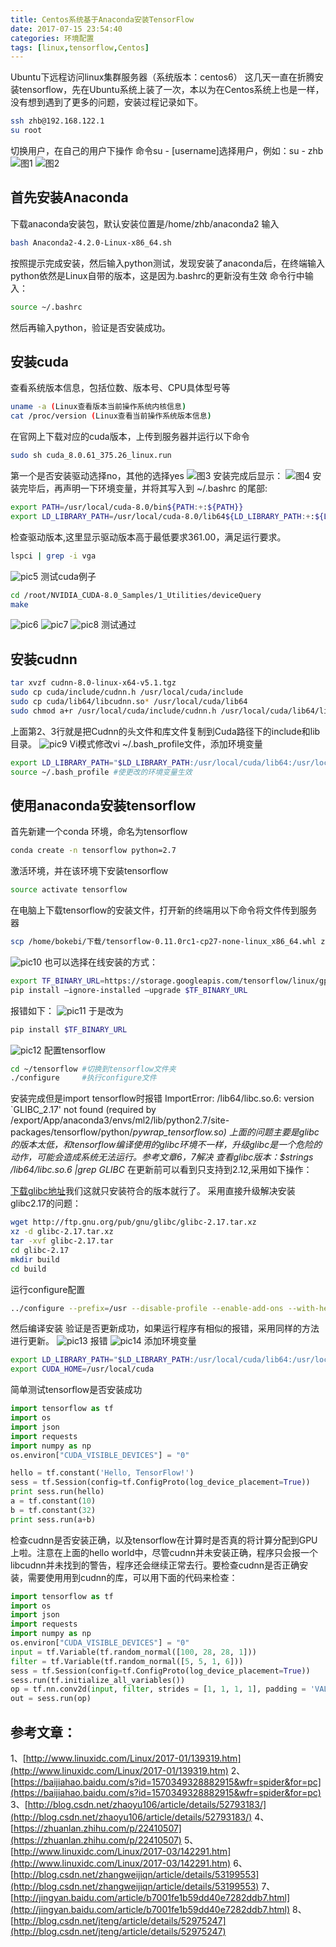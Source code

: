 ```yaml
---
title: Centos系统基于Anaconda安装TensorFlow
date: 2017-07-15 23:54:40
categories: 环境配置 
tags: [linux,tensorflow,Centos]
---
```

Ubuntu下远程访问linux集群服务器（系统版本：centos6）
这几天一直在折腾安装tensorflow，先在Ubuntu系统上装了一次，本以为在Centos系统上也是一样，没有想到遇到了更多的问题，安装过程记录如下。
``` bash
ssh zhb@192.168.122.1
su root
```

<!--more-->

切换用户，在自己的用户下操作  命令su - [username]选择用户，例如：su - zhb
![图1](http://oqadn1oza.bkt.clouddn.com/1%E8%BF%9C%E7%A8%8B%E8%BF%9E%E6%8E%A5centos.jpg)
![图2](http://oqadn1oza.bkt.clouddn.com/2%E8%BF%9C%E7%A8%8B%E8%BF%9E%E6%8E%A5centos%E6%8E%88%E6%9D%83root.jpg)
 
## 首先安装Anaconda
下载anaconda安装包，默认安装位置是/home/zhb/anaconda2
输入 
``` bash
bash Anaconda2-4.2.0-Linux-x86_64.sh
```
按照提示完成安装，然后输入python测试，发现安装了anaconda后，在终端输入python依然是Linux自带的版本，这是因为.bashrc的更新没有生效
命令行中输入：
``` bash
source ~/.bashrc
```
然后再输入python，验证是否安装成功。

## 安装cuda 
查看系统版本信息，包括位数、版本号、CPU具体型号等
``` bash
uname -a (Linux查看版本当前操作系统内核信息)
cat /proc/version (Linux查看当前操作系统版本信息)
```
在官网上下载对应的cuda版本，上传到服务器并运行以下命令
``` bash
sudo sh cuda_8.0.61_375.26_linux.run
```
第一个是否安装驱动选择no，其他的选择yes
![图3](http://oqadn1oza.bkt.clouddn.com/3cuda%E5%AE%89%E8%A3%85%E9%80%89%E9%A1%B9.jpg)
安装完成后显示：
![图4](http://oqadn1oza.bkt.clouddn.com/4cuda%E5%AE%89%E8%A3%85%E7%BB%93%E6%9E%9C.jpg)
安装完毕后，再声明一下环境变量，并将其写入到 ~/.bashrc 的尾部:
``` bash
export PATH=/usr/local/cuda-8.0/bin${PATH:+:${PATH}}
export LD_LIBRARY_PATH=/usr/local/cuda-8.0/lib64${LD_LIBRARY_PATH:+:${LD_LIBRARY_PATH}}
```
检查驱动版本,这里显示驱动版本高于最低要求361.00，满足运行要求。
``` bash
lspci | grep -i vga
```
![pic5](http://oqadn1oza.bkt.clouddn.com/5%E6%9F%A5%E7%9C%8B%E9%A9%B1%E5%8A%A8%E7%89%88%E6%9C%AC.jpg)
测试cuda例子
``` bash
cd /root/NVIDIA_CUDA-8.0_Samples/1_Utilities/deviceQuery
make
```
![pic6](http://oqadn1oza.bkt.clouddn.com/6%E6%B5%8B%E8%AF%95cuda-1.jpg)
![pic7](http://oqadn1oza.bkt.clouddn.com/7%E6%B5%8B%E8%AF%95cuda-2.jpg)
![pic8](http://oqadn1oza.bkt.clouddn.com/8%E6%B5%8B%E8%AF%95cuda-3.jpg)
测试通过
## 安装cudnn
``` bash
tar xvzf cudnn-8.0-linux-x64-v5.1.tgz 
sudo cp cuda/include/cudnn.h /usr/local/cuda/include 
sudo cp cuda/lib64/libcudnn.so* /usr/local/cuda/lib64 
sudo chmod a+r /usr/local/cuda/include/cudnn.h /usr/local/cuda/lib64/libcudnn.so*
```
上面第2、3行就是把Cudnn的头文件和库文件复制到Cuda路径下的include和lib目录。
![pic9](http://oqadn1oza.bkt.clouddn.com/9%E5%AE%89%E8%A3%85cudnn.jpg)
Vi模式修改vi ~/.bash_profile文件，添加环境变量
``` bash
export LD_LIBRARY_PATH="$LD_LIBRARY_PATH:/usr/local/cuda/lib64:/usr/local/cuda/extras/CUPTI/lib64" export CUDA_HOME=/usr/local/cuda
source ~/.bash_profile #使更改的环境变量生效
```
## 使用anaconda安装tensorflow
首先新建一个conda 环境，命名为tensorflow
``` bash
conda create -n tensorflow python=2.7
```
激活环境，并在该环境下安装tensorflow
``` bash
source activate tensorflow
```
在电脑上下载tensorflow的安装文件，打开新的终端用以下命令将文件传到服务器
``` bash
scp /home/bokebi/下载/tensorflow-0.11.0rc1-cp27-none-linux_x86_64.whl zhb@192.168.122.1:/export/home/zhb
```
![pic10](http://oqadn1oza.bkt.clouddn.com/10%E8%BF%9C%E7%A8%8B%E4%BC%A0%E8%BE%93%E6%96%87%E4%BB%B6%E7%A4%BA%E4%BE%8B.jpg)
也可以选择在线安装的方式：
``` bash
export TF_BINARY_URL=https://storage.googleapis.com/tensorflow/linux/gpu/tensorflow-0.11.0rc1-cp27-none-linux_x86_64.whl 
pip install –ignore-installed –upgrade $TF_BINARY_URL
```
报错如下：
![pic11](http://oqadn1oza.bkt.clouddn.com/11%E5%AE%89%E8%A3%85TensorFlow%E6%8A%A5%E9%94%99.jpg)
于是改为
``` bash
pip install $TF_BINARY_URL
```
![pic12](http://oqadn1oza.bkt.clouddn.com/12%E5%AE%89%E8%A3%85TensorFlow.jpg)
配置tensorflow
``` bash
cd ~/tensorflow #切换到tensorflow文件夹
./configure     #执行configure文件 
```
安装完成但是import tensorflow时报错
ImportError: /lib64/libc.so.6: version `GLIBC_2.17' not found (required by /export/App/anaconda3/envs/ml2/lib/python2.7/site-packages/tensorflow/python/_pywrap_tensorflow.so)
上面的问题主要是glibc的版本太低，和tensorflow编译使用的glibc环境不一样，升级glibc是一个危险的动作，可能会造成系统无法运行。参考文章6，7解决
查看glibc版本：$strings /lib64/libc.so.6 |grep GLIBC_ 
在更新前可以看到只支持到2.12,采用如下操作：

[下载glibc地址](http://ftp.gnu.org/pub/gnu/glibc/)我们这就只安装符合的版本就行了。
采用直接升级解决安装glibc2.17的问题：
``` bash
wget http://ftp.gnu.org/pub/gnu/glibc/glibc-2.17.tar.xz
xz -d glibc-2.17.tar.xz
tar -xvf glibc-2.17.tar
cd glibc-2.17
mkdir build
cd build
```
运行configure配置
``` bash
../configure --prefix=/usr --disable-profile --enable-add-ons --with-headers=/usr/include --with-binutils=/usr/bin
```
然后编译安装
验证是否更新成功，如果运行程序有相似的报错，采用同样的方法进行更新。
![pic13](http://oqadn1oza.bkt.clouddn.com/13%E5%8D%87%E7%BA%A7GLIBC.jpg)
报错
![pic14](http://oqadn1oza.bkt.clouddn.com/14%E6%B5%8B%E8%AF%95python%E7%A8%8B%E5%BA%8F%E6%8A%A5%E9%94%99.jpg)
添加环境变量
``` bash
export LD_LIBRARY_PATH="$LD_LIBRARY_PATH:/usr/local/cuda/lib64:/usr/local/cuda/extras/CUPTI/lib64"
export CUDA_HOME=/usr/local/cuda
```
简单测试tensorflow是否安装成功
``` python
import tensorflow as tf
import os
import json
import requests
import numpy as np
os.environ["CUDA_VISIBLE_DEVICES"] = "0"

hello = tf.constant('Hello, TensorFlow!')
sess = tf.Session(config=tf.ConfigProto(log_device_placement=True))
print sess.run(hello)
a = tf.constant(10)
b = tf.constant(32)
print sess.run(a+b)
```
检查cudnn是否安装正确，以及tensorflow在计算时是否真的将计算分配到GPU上啦。注意在上面的hello world中，尽管cudnn并未安装正确，程序只会报一个libcudnn并未找到的警告，程序还会继续正常去行。要检查cudnn是否正确安装，需要使用用到cudnn的库，可以用下面的代码来检查：
``` python
import tensorflow as tf
import os
import json
import requests
import numpy as np
os.environ["CUDA_VISIBLE_DEVICES"] = "0"
input = tf.Variable(tf.random_normal([100, 28, 28, 1]))
filter = tf.Variable(tf.random_normal([5, 5, 1, 6]))
sess = tf.Session(config=tf.ConfigProto(log_device_placement=True))
sess.run(tf.initialize_all_variables())
op = tf.nn.conv2d(input, filter, strides = [1, 1, 1, 1], padding = 'VALID')
out = sess.run(op)
```
## 参考文章：
1、[http://www.linuxidc.com/Linux/2017-01/139319.htm](http://www.linuxidc.com/Linux/2017-01/139319.htm)
2、[https://baijiahao.baidu.com/s?id=1570349328882915&wfr=spider&for=pc](https://baijiahao.baidu.com/s?id=1570349328882915&wfr=spider&for=pc)
3、[http://blog.csdn.net/zhaoyu106/article/details/52793183/](http://blog.csdn.net/zhaoyu106/article/details/52793183/)
4、[https://zhuanlan.zhihu.com/p/22410507](https://zhuanlan.zhihu.com/p/22410507)
5、[http://www.linuxidc.com/Linux/2017-03/142291.htm](http://www.linuxidc.com/Linux/2017-03/142291.htm)
6、[http://blog.csdn.net/zhangweijiqn/article/details/53199553](http://blog.csdn.net/zhangweijiqn/article/details/53199553)
7、[http://jingyan.baidu.com/article/b7001fe1b59dd40e7282ddb7.html](http://jingyan.baidu.com/article/b7001fe1b59dd40e7282ddb7.html)
8、[http://blog.csdn.net/jteng/article/details/52975247](http://blog.csdn.net/jteng/article/details/52975247)